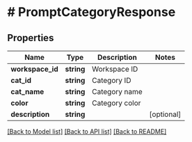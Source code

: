 # # PromptCategoryResponse

## Properties

Name | Type | Description | Notes
------------ | ------------- | ------------- | -------------
**workspace_id** | **string** | Workspace ID |
**cat_id** | **string** | Category ID |
**cat_name** | **string** | Category name |
**color** | **string** | Category color |
**description** | **string** |  | [optional]

[[Back to Model list]](../../README.md#models) [[Back to API list]](../../README.md#endpoints) [[Back to README]](../../README.md)
